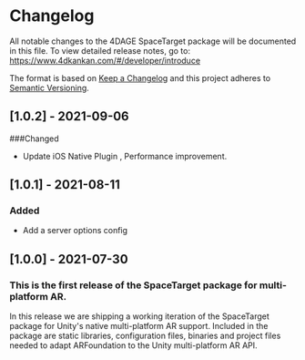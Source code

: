 # Changelog
All notable changes to the 4DAGE SpaceTarget package will be documented in this file.
To view detailed release notes, go to: https://www.4dkankan.com/#/developer/introduce

The format is based on [Keep a Changelog](http://keepachangelog.com/en/1.0.0/)
and this project adheres to [Semantic Versioning](http://semver.org/spec/v2.0.0.html).

## [1.0.2] - 2021-09-06
###Changed
- Update iOS Native Plugin , Performance improvement.

## [1.0.1] - 2021-08-11
### Added
- Add a server options config

## [1.0.0] - 2021-07-30
### This is the first release of the SpaceTarget package for multi-platform AR.

In this release we are shipping a working iteration of the SpaceTarget package for
Unity's native multi-platform AR support.
Included in the package are static libraries, configuration files, binaries
and project files needed to adapt ARFoundation to the Unity multi-platform AR API.
